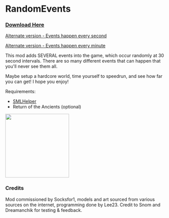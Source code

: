 # RandomEvents

### [Download Here](https://github.com/LeeTwentyThree/Lee23-SubnauticaMods/raw/main/Downloads/RandomEvents.zip)

[Alternate version - Events happen every second](https://github.com/LeeTwentyThree/Lee23-SubnauticaMods/raw/main/Downloads/RandomEvents%201s.zip)

[Alternate version - Events happen every minute](https://github.com/LeeTwentyThree/Lee23-SubnauticaMods/raw/main/Downloads/RandomEvents%201m.zip)

This mod adds SEVERAL events into the game, which occur randomly at 30 second intervals. There are so many different events that can happen that you'll never see them all.

Maybe setup a hardcore world, time yourself to speedrun, and see how far you can get! I hope you enjoy!

Requirements:
- [SMLHelper](https://www.nexusmods.com/subnautica/mods/113)
- Return of the Ancients (optional)

<div>
  <img src="https://github.com/LeeTwentyThree/Lee23-SubnauticaMods/raw/main/Downloads/Thumbnails/RandomEvents.png" width=200px>
</div>

### Credits

Mod commissioned by Socksfor1, models and art sourced from various sources on the internet, programming done by Lee23. Credit to Snom and Dreamanchik for testing & feedback.
